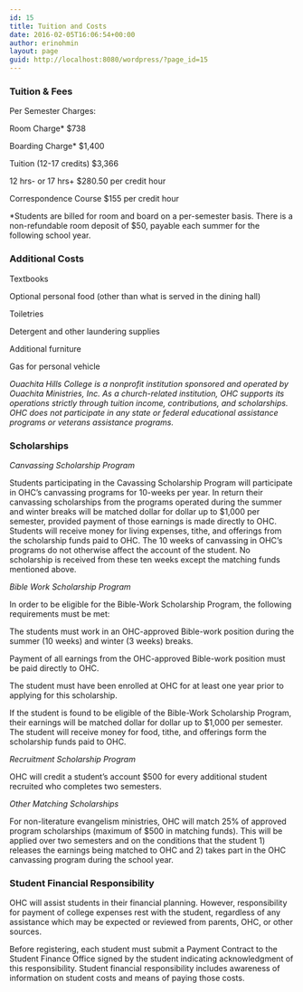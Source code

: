 ```yaml
---
id: 15
title: Tuition and Costs
date: 2016-02-05T16:06:54+00:00
author: erinohmin
layout: page
guid: http://localhost:8080/wordpress/?page_id=15
---
```

### Tuition & Fees

Per Semester Charges:
  
Room Charge\* $738
  
Boarding Charge\* $1,400
  
Tuition (12-17 credits) $3,366
  
12 hrs- or 17 hrs+ $280.50 per credit hour
  
Correspondence Course $155 per credit hour

\*Students are billed for room and board on a per-semester basis. There is a non-refundable 
room deposit of $50, payable each summer for the following school year.

### Additional Costs

Textbooks
  
Optional personal food (other than what is served in the dining hall)
  
Toiletries
  
Detergent and other laundering supplies
  
Additional furniture
  
Gas for personal vehicle

_Ouachita Hills College is a nonprofit institution sponsored and operated by Ouachita 
Ministries, Inc. As a church-related institution, OHC supports its operations strictly 
through tuition income, contributions, and scholarships. OHC does not participate in any 
state or federal educational assistance programs or veterans assistance programs._

### Scholarships

_Canvassing Scholarship Program_
  
Students participating in the Cavassing Scholarship Program will participate in OHC’s canvassing programs for 10-weeks per year. In return their canvassing scholarships from the programs operated during the summer and winter breaks will be matched dollar for dollar up to $1,000 per semester, provided payment of those earnings is made directly to OHC. Students will receive money for living expenses, tithe, and offerings from the scholarship funds paid to OHC. The 10 weeks of canvassing in OHC’s programs do not otherwise affect the account of the student. No scholarship is received from these ten weeks except the matching funds mentioned above.

_Bible Work Scholarship Program_
  
In order to be eligible for the Bible-Work Scholarship Program, the following requirements must be met:

The students must work in an OHC-approved Bible-work position during the summer (10 weeks) and winter (3 weeks) breaks.

Payment of all earnings from the OHC-approved Bible-work position must be paid directly to OHC.
  
The student must have been enrolled at OHC for at least one year prior to applying for this scholarship.

If the student is found to be eligible of the Bible-Work Scholarship Program, their earnings will be matched dollar for dollar up to $1,000 per semester. The student will receive money for food, tithe, and offerings form the scholarship funds paid to OHC.

_Recruitment Scholarship Program_
  
OHC will credit a student’s account $500 for every additional student recruited who completes two semesters.

_Other Matching Scholarships_
  
For non-literature evangelism ministries, OHC will match 25% of approved program scholarships (maximum of $500 in matching funds). This will be applied over two semesters and on the conditions that the student 1) releases the earnings being matched to OHC and 2) takes part in the OHC canvassing program during the school year.

### Student Financial Responsibility

OHC will assist students in their financial planning. However, responsibility for payment of college expenses rest with the student, regardless of any assistance which may be expected or reviewed from parents, OHC, or other sources.

Before registering, each student must submit a Payment Contract to the Student Finance Office signed by the student indicating acknowledgment of this responsibility. Student financial responsibility includes awareness of information on student costs and means of paying those costs.